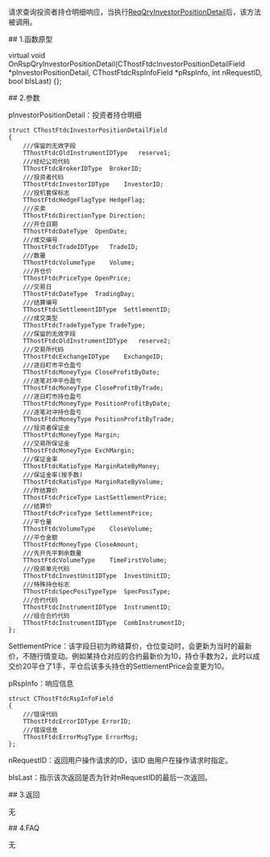 <p>请求查询投资者持仓明细响应，当执行<a href="../../CTHOSTFTDCTRADERSPI/REQQRYINVESTORPOSITIONDETAIL/">ReqQryInvestorPositionDetail</a>后，该方法被调用。</p>
<span class="anchor" id="3da7e905-f452-4682-8661-b3708fe2b44b"></span>
## 1.函数原型
<p>virtual void OnRspQryInvestorPositionDetail(CThostFtdcInvestorPositionDetailField *pInvestorPositionDetail, CThostFtdcRspInfoField *pRspInfo, int nRequestID, bool bIsLast) {};</p>
<span class="anchor" id="35c933a9-8114-4a35-8c34-3ef86feaa5d5"></span>
## 2.参数
<p>pInvestorPositionDetail：投资者持仓明细</p>
<pre><code>struct CThostFtdcInvestorPositionDetailField
{
    ///保留的无效字段
    TThostFtdcOldInstrumentIDType   reserve1;
    ///经纪公司代码
    TThostFtdcBrokerIDType  BrokerID;
    ///投资者代码
    TThostFtdcInvestorIDType    InvestorID;
    ///投机套保标志
    TThostFtdcHedgeFlagType HedgeFlag;
    ///买卖
    TThostFtdcDirectionType Direction;
    ///开仓日期
    TThostFtdcDateType  OpenDate;
    ///成交编号
    TThostFtdcTradeIDType   TradeID;
    ///数量
    TThostFtdcVolumeType    Volume;
    ///开仓价
    TThostFtdcPriceType OpenPrice;
    ///交易日
    TThostFtdcDateType  TradingDay;
    ///结算编号
    TThostFtdcSettlementIDType  SettlementID;
    ///成交类型
    TThostFtdcTradeTypeType TradeType;
    ///保留的无效字段
    TThostFtdcOldInstrumentIDType   reserve2;
    ///交易所代码
    TThostFtdcExchangeIDType    ExchangeID;
    ///逐日盯市平仓盈亏
    TThostFtdcMoneyType CloseProfitByDate;
    ///逐笔对冲平仓盈亏
    TThostFtdcMoneyType CloseProfitByTrade;
    ///逐日盯市持仓盈亏
    TThostFtdcMoneyType PositionProfitByDate;
    ///逐笔对冲持仓盈亏
    TThostFtdcMoneyType PositionProfitByTrade;
    ///投资者保证金
    TThostFtdcMoneyType Margin;
    ///交易所保证金
    TThostFtdcMoneyType ExchMargin;
    ///保证金率
    TThostFtdcRatioType MarginRateByMoney;
    ///保证金率(按手数)
    TThostFtdcRatioType MarginRateByVolume;
    ///昨结算价
    TThostFtdcPriceType LastSettlementPrice;
    ///结算价
    TThostFtdcPriceType SettlementPrice;
    ///平仓量
    TThostFtdcVolumeType    CloseVolume;
    ///平仓金额
    TThostFtdcMoneyType CloseAmount;
    ///先开先平剩余数量
    TThostFtdcVolumeType    TimeFirstVolume;
    ///投资单元代码
    TThostFtdcInvestUnitIDType  InvestUnitID;
    ///特殊持仓标志
    TThostFtdcSpecPosiTypeType  SpecPosiType;
    ///合约代码
    TThostFtdcInstrumentIDType  InstrumentID;
    ///组合合约代码
    TThostFtdcInstrumentIDType  CombInstrumentID;
};
</code></pre>
<p>SettlementPrice：该字段日初为昨结算价，仓位变动时，会更新为当时的最新价，不随行情变动。例如某持仓对应的合约最新价为10，持仓手数为2，此时以成交价20平仓了1手，平仓后该多头持仓的SettlementPrice会变更为10。</p>
<p>pRspInfo：响应信息</p>
<pre><code>struct CThostFtdcRspInfoField
{
    ///错误代码
    TThostFtdcErrorIDType ErrorID;
    ///错误信息
    TThostFtdcErrorMsgType ErrorMsg;
};
</code></pre>
<p>nRequestID：返回用户操作请求的ID，该ID 由用户在操作请求时指定。</p>
<p>bIsLast：指示该次返回是否为针对nRequestID的最后一次返回。</p>
<span class="anchor" id="cb7e0d8e-82d3-40f2-9b20-e7abe0c7e44d"></span>
## 3.返回
<p>无</p>
<span class="anchor" id="5e67b57d-510c-4b9f-ae3d-161777a86447"></span>
## 4.FAQ
<p>无</p>
